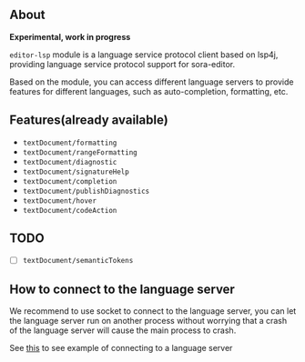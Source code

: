 ## About

**Experimental, work in progress**

`editor-lsp` module is a language service protocol client based on lsp4j, providing language service
protocol support for sora-editor.

Based on the module, you can access different language servers to provide features for different
languages, such as auto-completion, formatting, etc.

## Features(already available)

- `textDocument/formatting`
- `textDocument/rangeFormatting`
- `textDocument/diagnostic`
- `textDocument/signatureHelp`
- `textDocument/completion`
- `textDocument/publishDiagnostics`
- `textDocument/hover`
- `textDocument/codeAction`

## TODO

- [ ] `textDocument/semanticTokens`

## How to connect to the language server

We recommend to use socket to connect to the language server, you can let the language server run on
another process without worrying that a crash of the language server will cause the main process to
crash.

See [this](https://github.com/Rosemoe/sora-editor/blob/main/app/src/main/java/io/github/rosemoe/sora/app/lsp/LspTestActivity.kt)
to see example of connecting to a language server

